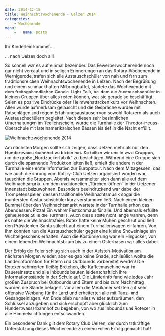 ```yaml
---
date: 2014-12-15
title: Weihnachtswochenende - Uelzen 2014
categories:
    - Wochenende
menu:
    -   name: posts
---
```

 
Ihr Kinderlein kommet…

… nach Uelzen doch all!

So schnell war es auf einmal Dezember. Das Bewerberwochenende noch gar nicht
verdaut und in seligen Erinnerungen an das Rotary-Wochenende in Wernigerode,
trafen sich alle Austauschschüler von nah und fern zum traditionsreichen
Weihnachtswochenende in Uelzen. Nach der Begrüßung und einem schmackhaften
Mitbringbuffet, startete das Wochenende mit dem freitagabendlichen
Candle-Light-Talk, bei dem die Austauschschüler in kleinen Gruppen über alles
reden können, was sie gerade so beschäftigt. Seien es positive Eindrücke oder
Heimwehattacken kurz vor Weihnachten. Allen wurde aufmerksam gelauscht und die
Gespräche wurden mit Ratschlägen und regem Erfahrungsaustausch von sowohl
Rotexern als auch Austauschschülern begleitet. Nach diesen sehr besinnlichen
Unterhaltungen im Teelichtschein, wurde die Turnhalle der
Theodor-Heuss-Oberschule mit lateinamerikanischen Bässen bis tief in die Nacht
erfüllt.

![Weihnachtswochenende 2014](/images/2014-uelzen.jpg)

Am nächsten Morgen sollte sich zeigen, dass Uelzen mehr als nur den
Hundertwasserbahnhof zu bieten hat. So teilten wir uns in zwei Gruppen, um die
große „Nordzuckerfabrik“ zu besichtigen. Während eine Gruppe sich durch die
spannende Produktion leiten ließ, erhielt die andere in der Turnhalle eine erste
Information zur Europatour. Nach dem Mittagessen, das wie auch die ührung vom
Rotary-Club Uelzen organisiert worden war, tauschten die Gruppen. Abends
versammelten sich dann alle auf dem Weihnachtsmarkt, um dem traditionellen
„Türchen-öffnen“ in der Uelzener Innenstadt beizuwohnen. Besonders beeindruckend
war dabei der Trompetenspieler, dessen traditionelle Weihnachtsmusik sogar die
muntersten Austauschschüler kurz verstummen ließ. Nach einem kleinen Bummel über
den Weihnachtsmarkt wartete in der Turnhalle schon das Abendessen: Pizza! Ein
wahrer Festschmaus für alle. Und abermals erfüllte genießende Stille die
Turnhalle. Auch diese sollte nicht lange währen, denn es nahte die
Weihnachtsfeier. Rotex hatte keine Mühen gescheut und ließ den Präsidenten-Santa
stilecht auf einem Turnhallenwagen einfahren. Von ihm konnten nun die
Austauschschüler gegen eine kleine Showeinlage ein Wichtelgeschenk erhalten.
Auch die Kostümierung war ein Hingucker, von einem lebenden Weihnachtsbaum bis
zu einem Osterhasen war alles dabei. 

Der Erfolg der Feier schlug sich auch in der Aufsteh-Motivation am nächsten
Morgen wieder, aber es gab keine Gnade, schließlich wollte die Länderinformation
für Eltern und Outbounds vorbereitet werden! Die Rotexer schmierten fleißig
Brötchen, die Kaffeemaschine war im Dauereinsatz und alle Inbounds bauten
leidenschaftlich ihre Informationsstände in der Schule auf. Die Länderinfo fand
wie jedes Jahr großen Zuspruch bei Outbounds und Eltern und bis zum Nachmittag
wurden die Stände belagert. Vor allem die Mexikaner setzten auf sehr offensive
Werbung für ihr Land und erheiterten alle mit Tanz- und Gesangseinlagen. Am Ende
blieb nur alles wieder aufzuräumen, den Schlüssel abzugeben und sich erschöpft
aber glücklich zum Hundertwasserbahnhof zu begeben, von wo aus Inbounds und
Rotexer in alle Himmelsrichtungen entschwanden. 

Ein besonderer Dank gilt dem Rotary Club Uelzen, der durch tatkräftige
Unterstützung dieses Wochenende zu einem vollen Erfolg gemacht hat!
